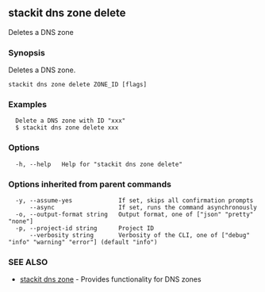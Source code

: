 ## stackit dns zone delete

Deletes a DNS zone

### Synopsis

Deletes a DNS zone.

```
stackit dns zone delete ZONE_ID [flags]
```

### Examples

```
  Delete a DNS zone with ID "xxx"
  $ stackit dns zone delete xxx
```

### Options

```
  -h, --help   Help for "stackit dns zone delete"
```

### Options inherited from parent commands

```
  -y, --assume-yes             If set, skips all confirmation prompts
      --async                  If set, runs the command asynchronously
  -o, --output-format string   Output format, one of ["json" "pretty" "none"]
  -p, --project-id string      Project ID
      --verbosity string       Verbosity of the CLI, one of ["debug" "info" "warning" "error"] (default "info")
```

### SEE ALSO

* [stackit dns zone](./stackit_dns_zone.md)	 - Provides functionality for DNS zones

